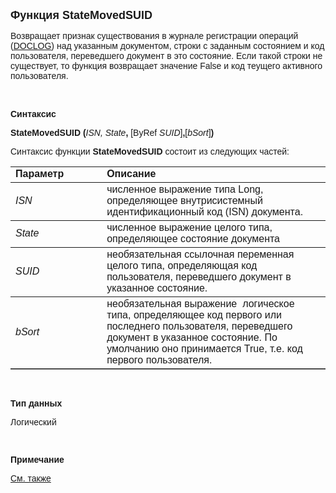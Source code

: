 ﻿<html>
<head>
<title>StateMovedSUID</title>
</head>

<body>

<p><font size="4" face="Arial"><strong>Функция StateMovedSUID</strong></font></p>

<p><font face="Arial">Возвращает признак существования в журнале 
регистрации операций (<a href="../../../Database/DocLog.html">DOCLOG</a>) над 
указанным документом, строки с заданным состоянием и код пользователя, 
переведшего документ в это состояние. Если такой строки не существует, то 
функция возвращает значение False и код теущего активного пользователя.</font></p>

<p>&nbsp;</p>

<p class="label"><font face="Arial"><b>Синтаксис</b></font></p>

<p><font face="Arial"><strong>StateMovedSUID (</strong><em>ISN, State</em><strong>,
</strong>[ByRef<em> SUID</em>]<strong>,</strong>[<em>bSort</em>]<strong>)</strong></font></p>

<p><font face="Arial">Синтаксис функции <strong>StateMovedSUID</strong>
состоит из следующих частей:</font></p>

<table border="1" cellPadding="5" cols="2" frame="below" rules="rows">
<TBODY>
  <tr vAlign="top">
    <td class="label" width="29%"><font face="Arial"><b>Параметр</b></font></td>
    <td class="label" width="71%"><font face="Arial"><strong>Описание</strong></font></td>
  </tr>
  <tr>
    <td class="label" width="29%"><font face="Arial"><em>ISN</em></font></td>
    <td class="label" width="71%"><font face="Arial">численное 
	выражение типа Long, определяющее внутрисистемный идентификационный код 
	(ISN) документа.</font></td>
  </tr>
  <tr>
    <td class="label" width="29%"><font face="Arial"><em>State</em></font></td>
    <td class="label" width="71%"><font face="Arial">численное 
	выражение целого типа, определяющее состояние документа</font></td>
  </tr>
  <tr>
    <td class="label" width="29%"><font face="Arial"><em>SUID</em></font></td>
    <td class="label" width="71%"><font face="Arial">необязательная 
	ссылочная переменная целого типа, определяющая код пользователя, переведшего 
	документ в указанное состояние.</font></td>
  </tr>
  <tr>
    <td class="label" width="29%"><font face="Arial"><em>bSort</em></font></td>
    <td class="label" width="71%"><font face="Arial">необязательная 
	выражение&nbsp; логическое типа, определяющее код первого или последнего 
	пользователя, переведшего документ в указанное состояние. По умолчанию оно 
	принимается True, т.е. код первого пользователя.</font></td>
  </tr>
</table>

<p class="label"><b><font face="Arial">&nbsp;</font></b></p>

<p class="label"><b><font face="Arial">Тип данных</font></b></p>

<p><font face="Arial">Логический</font></p>

<p class="label"><font face="Arial"><b>&nbsp;</b></font></p>

<p class="label"><font face="Arial"><b>Примечание</b></font></p>

<p class="label"><a href="../../ASDOC/SetFactsCreatorState.html"><font face="Arial">
См. также</font></a></p>
</body>
</html>
